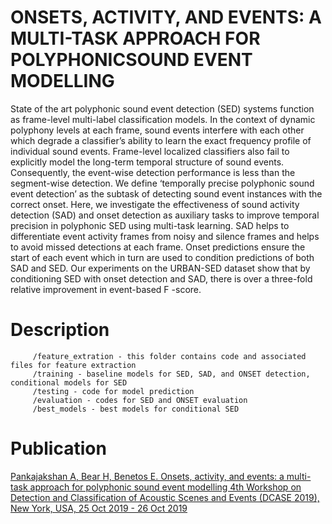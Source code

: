 # ONSETS, ACTIVITY, AND EVENTS: A MULTI-TASK APPROACH FOR POLYPHONICSOUND EVENT MODELLING

State of the art polyphonic sound event detection (SED) systems function as frame-level multi-label classification models. In the
context of dynamic polyphony levels at each frame, sound events interfere with each other which degrade a classifier’s ability to learn the exact frequency profile of individual sound events. Frame-level localized classifiers also fail to explicitly model the long-term temporal structure of sound events. Consequently, the event-wise detection performance is less than the segment-wise detection. We define ‘temporally precise polyphonic sound event detection’ as the subtask of detecting sound event instances with the correct onset. Here, we investigate the effectiveness of sound activity detection (SAD) and onset detection as auxiliary tasks to improve temporal precision in polyphonic SED using multi-task learning. SAD helps to differentiate event activity frames from noisy and silence frames and helps to avoid missed detections at each frame. Onset predictions ensure the start of each event which in turn are used to condition predictions of both SAD and SED. Our experiments on the URBAN-SED dataset show that by conditioning SED with onset detection and SAD, there is over a three-fold relative improvement in event-based F -score.

         
# Description

         /feature_extration - this folder contains code and associated files for feature extraction
         /training - baseline models for SED, SAD, and ONSET detection, conditional models for SED
         /testing - code for model prediction
         /evaluation - codes for SED and ONSET evaluation
         /best_models - best models for conditional SED

 

# Publication

[Pankajakshan A, Bear H, Benetos E. Onsets, activity, and events: a multi-task approach for polyphonic sound event modelling 4th Workshop on Detection and Classification of Acoustic Scenes and Events (DCASE 2019), New York, USA, 25 Oct 2019 - 26 Oct 2019](http://dcase.community/documents/workshop2019/proceedings/DCASE2019Workshop_Pankajakshan_43.pdf)
                
                
                
                
                
